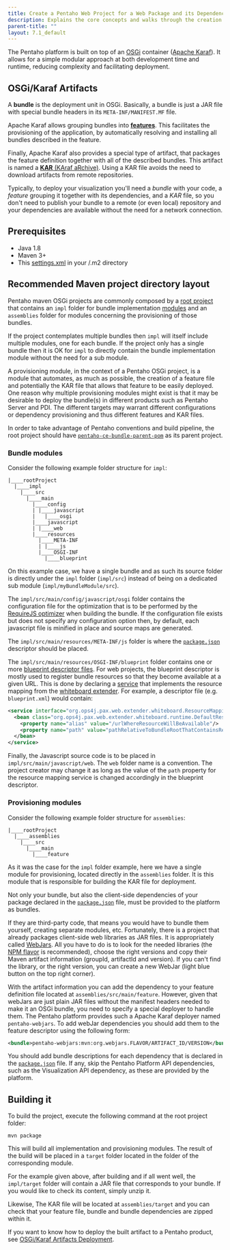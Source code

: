 ```yaml
---
title: Create a Pentaho Web Project for a Web Package and its Dependencies
description: Explains the core concepts and walks through the creation of a KAR file for deploying a web package and its dependencies in the Pentaho Platform.
parent-title: ""
layout: 7.1_default
---
```


The Pentaho platform is built on top of an [OSGi](https://www.osgi.org/) container 
([Apache Karaf](https://karaf.apache.org)).
It allows for a simple modular approach at both development time and runtime, 
reducing complexity and facilitating deployment.

## OSGi/Karaf Artifacts

A **bundle** is the deployment unit in OSGi. 
Basically, a bundle is just a JAR file with special bundle headers in its `META-INF/MANIFEST.MF` file.

Apache Karaf allows grouping bundles into 
[**features**](https://karaf.apache.org/manual/latest/provisioning#_feature_and_resolver). 
This facilitates the provisioning of the application, 
by automatically resolving and installing all bundles described in the feature.

Finally, Apache Karaf also provides a special type of artifact, 
that packages the feature definition together with all of the described bundles. 
This artifact is named a [**KAR** (KAraf aRchive)](https://karaf.apache.org/manual/latest/kar). 
Using a KAR file avoids the need to download artifacts from remote repositories.

Typically, to deploy your visualization you'll need a _bundle_ with your code, 
a _feature_ grouping it together with its dependencies, 
and a _KAR_ file, so you don't need to publish your bundle to a remote (or even local) repository and 
your dependencies are available without the need for a network connection.


## Prerequisites

- Java 1.8
- Maven 3+
- This [settings.xml](https://github.com/pentaho/maven-parent-poms/blob/master/maven-support-files/settings.xml) 
in your <user-home>/.m2 directory


## Recommended Maven project directory layout

Pentaho maven OSGi projects are commonly composed by a [root project](https://maven.apache.org/guides/introduction/introduction-to-the-pom.html) that contains an `impl` 
folder for bundle implementation [modules](https://maven.apache.org/guides/mini/guide-multiple-modules.html) and an `assemblies` folder for modules concerning the provisioning of those bundles.

If the project contemplates multiple bundles then `impl` will itself include multiple 
modules, one for each bundle. If the project only has a single bundle then it is OK for `impl` to 
directly contain the bundle implementation module without the need for a sub module.

A provisioning module, in the context of a Pentaho OSGi project, is a module that automates, 
as much as possible, the creation of a feature file and potentially the KAR file that allows that feature 
to be easily deployed. 
One reason why multiple provisioning modules might exist is that it may be desirable to deploy the bundle(s) in 
different products such as Pentaho Server and PDI. The different 
targets may warrant different configurations or dependency provisioning and thus different features 
and KAR files.

In order to take advantage of Pentaho conventions and build pipeline, the root project should have 
[`pentaho-ce-bundle-parent-pom`](https://github.com/pentaho/maven-parent-poms/blob/7.1.0.0-R/pentaho-ce-parent-pom/pentaho-ce-jar-parent-pom/pentaho-ce-bundle-parent-pom/pom.xml) as its parent project.


### Bundle modules

Consider the following example folder structure for `impl`:

```
|____rootProject
  |____impl
    |____src
      |____main
        |____config
        | |____javascript
        |   |____osgi
        |____javascript
        | |____web
        |____resources
          |____META-INF
          | |____js
          |____OSGI-INF
            |____blueprint
```

On this example case, we have a single bundle and as such its source folder is directly under the `impl` 
folder  (`impl/src`) instead of being on a dedicated sub module (`impl/myBundleModule/src`).

The `impl/src/main/config/javascript/osgi` folder contains the configuration file for the optimization that
is to be performed by the [RequireJS optimizer](http://requirejs.org/docs/optimization.html) when building 
the bundle. If the configuration file exists but does not specify any configuration option then, by default, 
each javascript file is minified in place and source maps are generated.

The `impl/src/main/resources/META-INF/js` folder is where the [`package.json`](./web-package) descriptor should 
be placed.

The `impl/src/main/resources/OSGI-INF/blueprint` folder contains one or more [blueprint descriptor files](https://www.ibm.com/developerworks/library/os-osgiblueprint/). For web projects, the blueprint descriptor is mostly used 
to register bundle resources so that they become available at a given URL. This is done by declaring a 
[service](https://www.ibm.com/developerworks/library/os-osgiblueprint/#servman) that implements the resource 
mapping from the [whiteboard extender](http://ops4j.github.io/pax/web/SNAPSHOT/User-Guide.html#WhiteboardExtender-Howdoesithelponresourceregistration). For example, a descriptor file (e.g. `blueprint.xml`) would contain:

```xml
<service interface="org.ops4j.pax.web.extender.whiteboard.ResourceMapping">
  <bean class="org.ops4j.pax.web.extender.whiteboard.runtime.DefaultResourceMapping">
    <property name="alias" value="/urlWhereResourceWillBeAvailable"/>
    <property name="path" value="pathRelativeToBundleRootThatContainsResources"/>
  </bean>
</service>
```

Finally, the Javascript source code is to be placed in `impl/src/main/javascript/web`. The `web` 
folder name is a convention. The project creator may change it as long as the value of 
the `path` property for the resource mapping service is changed accordingly in the blueprint descriptor.


### Provisioning modules

Consider the following example folder structure for `assemblies`:

```
|____rootProject
  |____assemblies
    |____src
      |____main
        |____feature
```

As it was the case for the `impl` folder example, here we have a single module for provisioning, located 
directly in the `assemblies` folder. It is this module that is responsible for building
the KAR file for deployment.

Not only your bundle, but also the client-side dependencies of your package declared in the 
[`package.json`](./web-package) file, must be provided to the platform as bundles. 

If they are third-party code, that means you would have to bundle them yourself, creating separate modules, etc. 
Fortunately, there is a project that already packages client-side web libraries as JAR files. 
It is appropriately called [WebJars](http://www.webjars.org). All you have to do is to look for the needed 
libraries (the [NPM flavor](http://www.webjars.org/npm) is recommended), choose the right versions and copy 
their Maven artifact information (groupId, artifactId and version).
If you can't find the library, or the right version, you can create a new WebJar (light blue button on the 
top right corner).

With the artifact information you can add the dependency to your feature definition file located at 
`assemblies/src/main/feature`. However, given that webJars are just plain JAR files without the manifest headers 
needed to make it an OSGi bundle, you need to specify a special deployer to handle them. The Pentaho platform 
provides such a Apache Karaf deployer named `pentaho-webjars`. 
To add webJar dependencies you should add them to the feature descriptor using the following form:
```xml
<bundle>pentaho-webjars:mvn:org.webjars.FLAVOR/ARTIFACT_ID/VERSION</bundle>
```

You should add bundle descriptions for each dependency that is declared in the [`package.json`](./web-package) file.
If any, skip the Pentaho Platform API dependencies, such as the Visualization API dependency, 
as these are provided by the platform.

## Building it

To build the project, execute the following command at the root project folder:

```shell
mvn package
```

This will build all implementation and provisioning modules. The result of the build will be placed in a 
`target` folder located in the folder of the corresponding module.

For the example given above, after building and if all went well, the `impl/target` folder will contain a JAR 
file that corresponds to your bundle. If you would like to check its content, simply unzip it. 

Likewise, The KAR file will be located at `assemblies/target` and you can check that your feature file, bundle and 
bundle dependencies are zipped within it. 

If you want to know how to deploy the built artifact to a Pentaho product,
see [OSGi/Karaf Artifacts Deployment](osgi-deployment).
